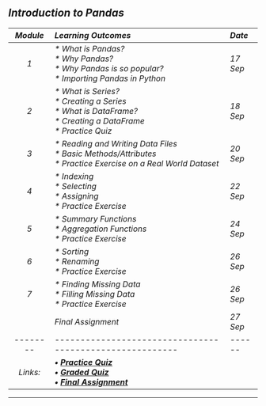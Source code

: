 ## _Introduction to Pandas_
|_Module_|_Learning Outcomes_|_Date_|
|:---:|:---|:---|
|_1_| _* What is Pandas?<br> * Why Pandas?<br> * Why Pandas is so popular?<br> * Importing Pandas in Python_ | _17 Sep_ |
|_2_| _* What is Series?<br> * Creating a Series<br> * What is DataFrame?<br> * Creating a DataFrame<br> * Practice Quiz_ | _18 Sep_ |
|_3_| _* Reading and Writing Data Files<br> * Basic Methods/Attributes <br> * Practice Exercise on a Real World Dataset_ | _20 Sep_ |
|_4_| _* Indexing<br> * Selecting<br> * Assigning<br> * Practice Exercise_ | _22 Sep_ |
|_5_| _* Summary Functions<br> * Aggregation Functions<br> * Practice Exercise_ | _24 Sep_ |
|_6_| _* Sorting<br> * Renaming<br> * Practice Exercise_ | _26 Sep_ |
|_7_| _* Finding Missing Data<br> * Filling Missing Data<br> * Practice Exercise_ | _26 Sep_ |
||_Final Assignment_|_27 Sep_|
|--------|--------------------------------------------------------|------|
|_Links:_| **_• [Practice Quiz](Quiz%20%26%20Assignment/%231_Practice_Quiz.ipynb)<br>• [Graded Quiz](Quiz%20%26%20Assignment/%232_Graded_Quiz.ipynb)<br>• [Final Assignment](Quiz%20%26%20Assignment/%233_Final_Assignment.ipynb)_** | 
---
